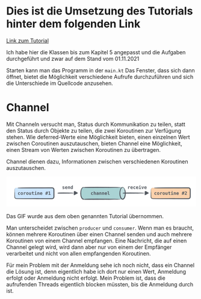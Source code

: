 # Dies ist die Umsetzung des Tutorials hinter dem folgenden Link
[Link zum Tutorial](https://play.kotlinlang.org/hands-on/Introduction%20to%20Coroutines%20and%20Channels/01_Introduction)

Ich habe hier die Klassen bis zum Kapitel 5 angepasst und die Aufgaben durchgeführt und zwar auf dem Stand vom 01.11.2021

Starten kann man das Programm in der ```main.kt``` Das Fenster, dass sich dann öffnet, bietet die Möglichkeit verschiedene
Aufrufe durchzuführen und sich die Unterschiede im Quellcode anzusehen.

# Channel
Mit Channeln versucht man, Status durch Kommunikation zu teilen, statt den Status durch Objekte zu teilen, die zwei Koroutinen
zur Verfügung stehen. Wie deferred-Werte eine Möglichkeit bieten, einen einzelnen Wert zwischen Coroutinen auszutauschen,
bieten Channel eine Möglichkeit, einen Stream von Werten zwischen Koroutinen zu übertragen.

Channel dienen dazu, Informationen zwischen verschiedenen Koroutinen auszutauschen.

![img.png](channel.gif)

Das GIF wurde aus dem oben genannten Tutorial übernommen.

Man unterscheidet zwischen ```producer``` und ```consumer```. Wenn man es braucht, können mehrere Koroutinen
über einen Channel senden und auch mehrere Koroutinen von einem Channel empfangen. Eine Nachricht, die auf
einen Channel gelegt wird, wird dann aber nur von einem der Empfänger verarbeitet und nicht von allen empfangenden
Koroutinen.

Für mein Problem mit der Anmeldung sehe ich noch nicht, dass ein Channel die Lösung ist, denn eigentlich habe ich dort nur
einen Wert, Anmeldung erfolgt oder Anmeldung nicht erfolgt. Mein Problem ist, dass die aufrufenden Threads eigentlich blocken
müssten, bis die Anmeldung durch ist.